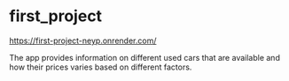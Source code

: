 # first_project


https://first-project-neyp.onrender.com/


The app provides information on different used cars that are available and how their prices varies based on different factors. 
